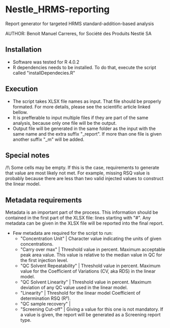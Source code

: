 # Nestle_HRMS-reporting
Report generator for targeted HRMS standard-addition-based analysis 

AUTHOR: Benoit Manuel Carreres, for Société des Produits Nestlé SA

## Installation

- Software was tested for R 4.0.2
- R dependencies needs to be installed. To do that, execute the script called "installDependecies.R"

## Execution

- The script takes XLSX file names as input. That file should be properly formated. For more details, please see the scientific article linked bellow.
- It is prefferable to input multiple files if they are part of the same analysis, because only one file will be the output.
- Output file will be generated in the same folder as the input with the same name and the extra suffix "_report". If more than one file is given another suffix "_m" will be added.

## Special notes

/!\ Some cells may be empty. If this is the case, requirements to generate that value are most likely not met. For example, missing RSQ value is probably because there are less than two valid injected values to construct the linear model.

## Metadata requirements

Metadata is an important part of the process. This information should be contained in the first part of the XLSX file: lines starting with "#".
Any metadata can be given in the XLSX file will be reported into the final report.

- Few metadata are required for the script to run:
    - "Concentration Unit"        |   Character value indicating the units of given concentrations.
    - "Carry over max"            |   Threshold value in percent. Maximum acceptable peak area value. This value is relative to the median value in QC for the first injection level.
    - "QC Solvent Repeatability"  |   Threshold value in percent. Maximum value for the Coefficient of Variations (CV, aka RDS) in the linear model.
    - "QC Solvent Linearity"      |   Threshold value in percent. Maximum deviation of any QC value used in the linear model.
    - "Linearity"                 |   Threshold for the linear model Coefficient of determination RSQ (R²).
    - "QC sample recovery"        |
    - "Screening Cut-off"         |   Giving a value for this one is not mandatory. If a value is given, the report will be generated as a Screening report type.

